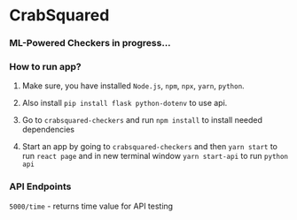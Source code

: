 # CrabSquared

### ML-Powered Checkers in progress...

### How to run app? 

1. Make sure, you have installed `Node.js`, `npm`, `npx`, `yarn`, `python`.

2. Also install `pip install flask python-dotenv` to use api.
3. Go to `crabsquared-checkers` and run `npm install` to install needed dependencies
4. Start an app by going to `crabsquared-checkers` and then `yarn start` to run `react page` and in new terminal window `yarn start-api` to run `python api`



### API Endpoints

`5000/time` - returns time value for API testing
